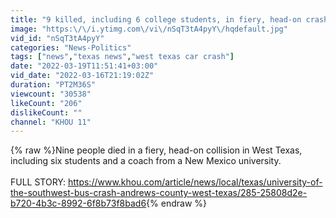 ```yaml
---
title: "9 killed, including 6 college students, in fiery, head-on crash in West Texas"
image: "https:\/\/i.ytimg.com\/vi\/nSqT3tA4pyY\/hqdefault.jpg"
vid_id: "nSqT3tA4pyY"
categories: "News-Politics"
tags: ["news","texas news","west texas car crash"]
date: "2022-03-19T11:51:41+03:00"
vid_date: "2022-03-16T21:19:02Z"
duration: "PT2M36S"
viewcount: "30538"
likeCount: "206"
dislikeCount: ""
channel: "KHOU 11"
---
```

{% raw %}Nine people died in a fiery, head-on collision in West Texas, including six students and a coach from a New Mexico university.<br /><br />FULL STORY: <a rel="nofollow" target="blank" href="https://www.khou.com/article/news/local/texas/university-of-the-southwest-bus-crash-andrews-county-west-texas/285-25808d2e-b720-4b3c-8992-6f8b73f8bad6">https://www.khou.com/article/news/local/texas/university-of-the-southwest-bus-crash-andrews-county-west-texas/285-25808d2e-b720-4b3c-8992-6f8b73f8bad6</a>{% endraw %}
